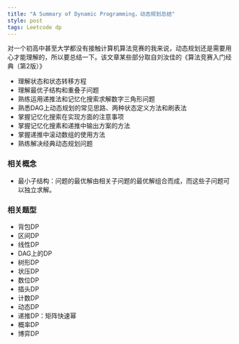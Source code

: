 ```yaml
---
title: "A Summary of Dynamic Programming，动态规划总结"
style: post
tags: Leetcode dp
---
```


对一个初高中甚至大学都没有接触计算机算法竞赛的我来说，动态规划还是需要用心才能理解的，所以要总结一下。该文章某些部分取自刘汝佳的《算法竞赛入门经典（第2版）》

- 理解状态和状态转移方程
- 理解最优子结构和重叠子问题
- 熟练运用递推法和记忆化搜索求解数字三角形问题
- 熟悉DAG上动态规划的常见思路、两种状态定义方法和刷表法
- 掌握记忆化搜索在实现方面的注意事项
- 掌握记忆化搜素和递推中输出方案的方法
- 掌握递推中滚动数组的使用方法
- 熟练解决经典动态规划问题

### 相关概念

- 最小子结构：问题的最优解由相关子问题的最优解组合而成，而这些子问题可以独立求解。

### 相关题型

- 背包DP
- 区间DP
- 线性DP
- DAG上的DP
- 树形DP
- 状压DP
- 数位DP
- 插头DP
- 计数DP
- 动态DP
- 递推DP：矩阵快速幂
- 概率DP
- 博弈DP